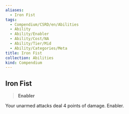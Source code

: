 ```yaml
---
aliases:
  - Iron Fist
tags:
  - Compendium/CSRD/en/Abilities
  - Ability
  - Ability/Enabler
  - Ability/Cost/NA
  - Ability/Tier/Mid
  - Ability/Categories/Meta
title: Iron Fist
collection: Abilities
kind: Compendium
---
```

## Iron Fist  
>**Enabler**
  
Your unarmed attacks deal 4 points of damage. Enabler.